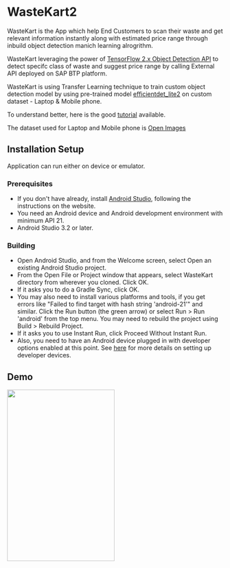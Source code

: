 # WasteKart2

WasteKart is the App which help End Customers to scan their waste and get relevant information instantly along with estimated price range through inbuild object detection manich learning alrogrithm.

WasteKart leveraging the power of [TensorFlow 2.x Object Detection API](https://github.com/tensorflow/models/tree/master/research/object_detection) to detect specifc class of waste and suggest price range by calling External API deployed on SAP BTP platform.

WasteKart is using Transfer Learning technique to train custom object detection model by using pre-trained model [efficientdet_lite2](https://tfhub.dev/tensorflow/lite-model/efficientdet/lite2/detection/metadata/1) on custom dataset - Laptop & Mobile phone.

To understand better, here is the good [tutorial](https://codelabs.developers.google.com/tflite-object-detection-android) available.

The dataset used for Laptop and Mobile phone is [Open Images](https://storage.googleapis.com/openimages/web/index.html)

## Installation Setup

Application can run either on device or emulator.

### Prerequisites
* If you don't have already, install [Android Studio](https://developer.android.com/studio/index.html), following the instructions on the website.
* You need an Android device and Android development environment with minimum API 21.
* Android Studio 3.2 or later.

### Building
* Open Android Studio, and from the Welcome screen, select Open an existing Android Studio project.
* From the Open File or Project window that appears, select WasteKart directory from wherever you cloned. Click OK.
* If it asks you to do a Gradle Sync, click OK.
* You may also need to install various platforms and tools, if you get errors like "Failed to find target with hash string 'android-21'" and similar. Click the Run button (the green arrow) or select Run > Run 'android' from the top menu. You may need to rebuild the project using Build > Rebuild Project.
* If it asks you to use Instant Run, click Proceed Without Instant Run.
* Also, you need to have an Android device plugged in with developer options enabled at this point. See [here](https://developer.android.com/studio/run/device) for more details on setting up developer devices.

## Demo

<img src="https://github.com/KapilSAP/WasteKart2/blob/main/gallery/Demo_Video.gif" width="250" height="400"/>
